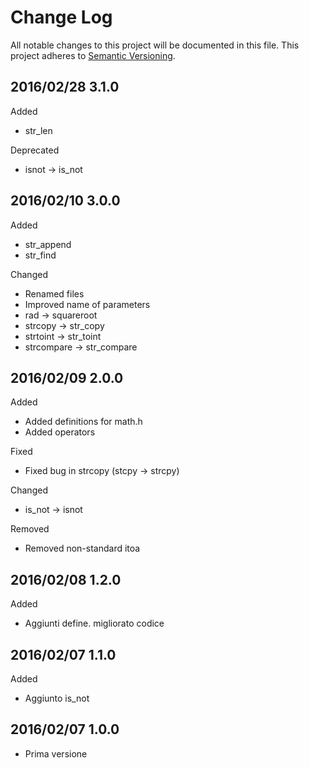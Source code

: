 # Change Log #

All notable changes to this project will be documented in this file.
This project adheres to [Semantic Versioning](http://semver.org/).


## 2016/02/28 3.1.0 ##

Added
 - str_len
 
Deprecated
 - isnot -> is_not
 

## 2016/02/10 3.0.0 ##

Added
 - str_append
 - str_find

Changed
 - Renamed files
 - Improved name of parameters
 - rad -> squareroot
 - strcopy -> str_copy
 - strtoint -> str_toint
 - strcompare -> str_compare


## 2016/02/09 2.0.0 ##

Added
 - Added definitions for math.h
 - Added operators
 
Fixed
 - Fixed bug in strcopy (stcpy -> strcpy)
 
Changed
 - is_not -> isnot
 
Removed
 - Removed non-standard itoa


## 2016/02/08 1.2.0 ##

Added
 - Aggiunti define. migliorato codice


## 2016/02/07 1.1.0 ##

Added
 - Aggiunto is_not
 

## 2016/02/07 1.0.0 ##

 - Prima versione

